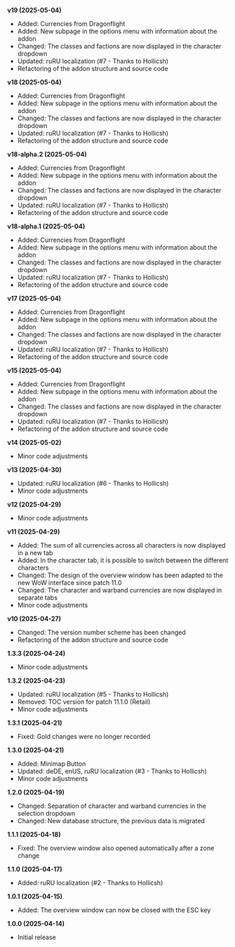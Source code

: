 **v19 (2025-05-04)**
- Added: Currencies from Dragonflight
- Added: New subpage in the options menu with information about the addon
- Changed: The classes and factions are now displayed in the character dropdown
- Updated: ruRU localization (#7 - Thanks to Hollicsh)
- Refactoring of the addon structure and source code

**v18 (2025-05-04)**
- Added: Currencies from Dragonflight
- Added: New subpage in the options menu with information about the addon
- Changed: The classes and factions are now displayed in the character dropdown
- Updated: ruRU localization (#7 - Thanks to Hollicsh)
- Refactoring of the addon structure and source code

**v18-alpha.2 (2025-05-04)**
- Added: Currencies from Dragonflight
- Added: New subpage in the options menu with information about the addon
- Changed: The classes and factions are now displayed in the character dropdown
- Updated: ruRU localization (#7 - Thanks to Hollicsh)
- Refactoring of the addon structure and source code

**v18-alpha.1 (2025-05-04)**
- Added: Currencies from Dragonflight
- Added: New subpage in the options menu with information about the addon
- Changed: The classes and factions are now displayed in the character dropdown
- Updated: ruRU localization (#7 - Thanks to Hollicsh)
- Refactoring of the addon structure and source code

**v17 (2025-05-04)**
- Added: Currencies from Dragonflight
- Added: New subpage in the options menu with information about the addon
- Changed: The classes and factions are now displayed in the character dropdown
- Updated: ruRU localization (#7 - Thanks to Hollicsh)
- Refactoring of the addon structure and source code

**v15 (2025-05-04)**
- Added: Currencies from Dragonflight
- Added: New subpage in the options menu with information about the addon
- Changed: The classes and factions are now displayed in the character dropdown
- Updated: ruRU localization (#7 - Thanks to Hollicsh)
- Refactoring of the addon structure and source code

**v14 (2025-05-02)**
- Minor code adjustments

**v13 (2025-04-30)**
- Updated: ruRU localization (#6 - Thanks to Hollicsh)
- Minor code adjustments

**v12 (2025-04-29)**
- Minor code adjustments

**v11 (2025-04-29)**
- Added: The sum of all currencies across all characters is now displayed in a new tab
- Added: In the character tab, it is possible to switch between the different characters
- Changed: The design of the overview window has been adapted to the new WoW interface since patch 11.0
- Changed: The character and warband currencies are now displayed in separate tabs
- Minor code adjustments

**v10 (2025-04-27)**
- Changed: The version number scheme has been changed
- Refactoring of the addon structure and source code

**1.3.3 (2025-04-24)**
- Minor code adjustments

**1.3.2 (2025-04-23)**
- Updated: ruRU localization (#5 - Thanks to Hollicsh)
- Removed: TOC version for patch 11.1.0 (Retail)
- Minor code adjustments

**1.3.1 (2025-04-21)**
- Fixed: Gold changes were no longer recorded

**1.3.0 (2025-04-21)**
- Added: Minimap Button
- Updated: deDE, enUS, ruRU localization (#3 - Thanks to Hollicsh)
- Minor code adjustments

**1.2.0 (2025-04-19)**
- Changed: Separation of character and warband currencies in the selection dropdown
- Changed: New database structure, the previous data is migrated

**1.1.1 (2025-04-18)**
- Fixed: The overview window also opened automatically after a zone change

**1.1.0 (2025-04-17)**
- Added: ruRU localization (#2 - Thanks to Hollicsh)

**1.0.1 (2025-04-15)**
- Added: The overview window can now be closed with the ESC key

**1.0.0 (2025-04-14)**
- Initial release
